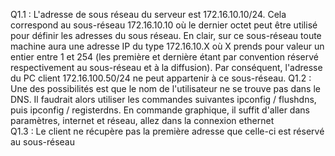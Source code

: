 Q1.1 : L'adresse de sous réseau du serveur est 172.16.10.10/24. Cela correspond au sous-réseau 172.16.10.10 où le dernier octet peut être utilisé pour définir les adresses du sous réseau. En clair, sur ce sous-réseau toute machine aura une adresse IP du type 172.16.10.X où X prends pour valeur un entier entre 1 et 254 (les première et dernière étant par convention réservé respectivement au sous-réseau et à la diffusion).
Par conséquent, l'adresse du PC client 172.16.100.50/24 ne peut appartenir à ce sous-réseau.
Q1.2 : Une des possibilités est que le nom de l'utilisateur ne se trouve pas dans le DNS. Il faudrait alors utiliser les commandes suivantes ipconfig / flushdns, puis ipconfig / registerdns.
En commande graphique, il suffit d'aller dans paramètres, internet et réseau, allez dans la connexion ethernet  
Q1.3 : Le client ne récupère pas la première adresse que celle-ci est réservé au sous-réseau  
